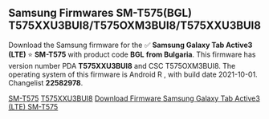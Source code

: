 <h2>Samsung Firmwares SM-T575(BGL) T575XXU3BUI8/T575OXM3BUI8/T575XXU3BUI8</h2>
Download the Samsung firmware for the ✅ <strong>Samsung Galaxy Tab Active3 (LTE) </strong> ⭐ <strong>SM-T575</strong> with product code <strong>BGL</strong> <strong> from Bulgaria</strong>. This firmware has version number PDA <strong>T575XXU3BUI8</strong> and CSC T575OXM3BUI8. The operating system of this firmware is Android R , with build date 2021-10-01. Changelist <strong>22582978</strong>.


[SM-T575](https://samfirm.shop/samsung/model/SM-T575)
[T575XXU3BUI8](https://samfirm.shop/samsung/pda/T575XXU3BUI8)
[Download Firmware Samsung Galaxy Tab Active3 (LTE) SM-T575](https://samfirm.shop/samsung/firmware/462191)
